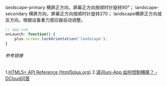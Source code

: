 landscape-primary 横屏正方向，屏幕正方向按顺时针旋转90°； landscape-secondary 横屏方向，屏幕正方向按顺时针旋转270；
landscape横屏正方向或反方向，根据设备重力感应器自动调整。

``` js
// app.vue
onLaunch: function() {
	plus.screen.lockOrientation('landscape');
}
```
###### 参考链接
1.[HTML5+ API Reference (html5plus.org)](https://www.html5plus.org/doc/zh_cn/device.html#plus.screen.lockOrientation)
2.[请问uni-App 如何控制横屏？ - DCloud问答](https://ask.dcloud.net.cn/question/58696)